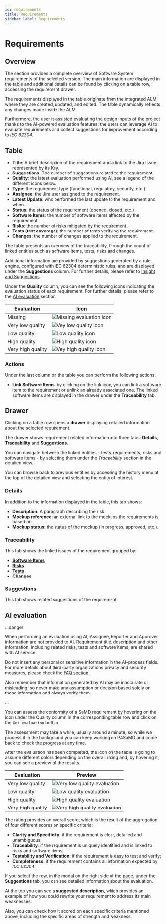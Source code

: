 ```yaml
---
id: requirements
title: Requirements
sidebar_label: Requirements
---
```


# Requirements

## Overview

The section provides a complete overview of Software System requirements of the selected version. The main information are displayed in the table and additional details can be found by clicking on a table row, accessing the requirement drawer.

The requirements displayed in the table originate from the integrated ALM, where they are created, updated, and edited. The table dynamically reflects any changes made inside the ALM.  

Furthermore, the user is assisted evaluating the design inputs of the project thanks to the AI-powered evaluation features: the users can leverage AI to evaluate requirements and collect suggestions for improvement according to *IEC 62304*.

## Table

- **Title**: A brief description of the requirement and a link to the Jira Issue represented by its Key.
- **Suggestions**: The number of suggestions related to the requirement.
- **Quality**: the latest evaluation performed using AI, see a legend of the different icons below.
- **Type**: the requirement type (functional, regulatory, security, etc.).
- **Assignee**: the Jira user assigned to the requirement.
- **Latest Update**: who performed the last update to the requirement and when. 
- **Status**: the status of the requirement (opened, closed, etc.)
- **Software Items**: the number of software items affected by the requirement.
- **Risks**: the number of risks mitigated by the requirement.
- **Tests (test coverage)**: the number of tests verifying the requirement. 
- **Changes**: the number of changes applied to the requirement.

The table presents an overview of the traceability, through the count of linked entities such as software items, tests, risks and changes.

Additional information are provided by suggestions generated by a rule engine, configured with IEC 62304 deterministic rules, and are displayed under the **Suggestions** column. For further details, please refer to [Insight and Suggestions](./insight_and_suggestions.md).

Under the **Quality** column, you can see the following icons indicating the evaluation status of each requirement. For further details, please refer to the [AI evaluation](#ai-evaluation) section.

| Evaluation        | Icon                                                                   |
| ----------------- | ---------------------------------------------------------------------- |
| Missing           | ![Missing evaluation icon](img/ai_evaluation_missing_icon.png)         |
| Very low quality  | ![Vey low quality icon](img/ai_evaluation_very_low_quality_icon.png)   |
| Low quality       | ![Low quality icon](img/ai_evaluation_low_quality_icon.png)            |
| High quality      | ![High quality icon](img/ai_evaluation_high_quality_icon.png)          |
| Very high quality | ![Vey high quality icon](img/ai_evaluation_very_high_quality_icon.png) |

### Actions

Under the last column on the table you can perform the following actions:

- **Link Software Items**: by clicking on the link icon, you can link a software item to the requirement or unlink an already associated one. The linked software items are displayed in the drawer under the **Traceability** tab.

## Drawer

Clicking on a table row opens a **drawer** displaying detailed information about the selected requirement.

The drawer shows requirement related information into three tabs: **Details**, **Traceability** and **Suggestions**.

You can navigate between the linked entities - tests, requirements, risks and software items - by selecting them under the *Traceability* section in the detailed view.

You can browse back to previous entities by accessing the history menu at the top of the detailed view and selecting the entity of interest.

### Details

In addition to the information displayed in the table, this tab shows:

- **Description**: A paragraph describing the risk.
- **Mockup reference**: an external link to the mockups the requirements is based on. 
- **Mockup status**: the status of the mockup (in progress, approved, etc.). 

### Traceability

This tab shows the linked issues of the requirement grouped by:

- **[Software Items](./software_items.md)**
- **[Risks](./risks.md)**
- **[Tests](./verification.md)** 
- **[Changes](./changes)**

### Suggestions

This tab shows related suggestions of the requirement.

## AI evaluation

:::danger

When performing an evaluation using AI, Assignee, Reporter and Approver information are not provided to AI. Requirement title, description and other information, including related risks, tests and software items, are shared with AI service.

Do not insert any personal or sensitive information in the AI-process fields.
For more details about third-party organizations privacy and security measures, please check the [FAQ section][faq-data-sharing].

Also remember that information generated by AI may be inaccurate or misleading, so never make any assumption or decision based solely on those information and always verify them.

:::

You can assess the conformity of a SaMD requirement by hovering on the icon under the Quality column in the corresponding table row and click on the `Get evaluation` button.

The assessment may take a while, usually around a minute, so while we process it in the background you can keep working on P4SaMD and come back to check the progress at any time.

After the evaluation has been completed, the icon on the table is going to assume different colors depending on the overall rating and, by hovering it, you can see a preview of the results.

| Evaluation        | Preview                                                                                               |
|-------------------|-------------------------------------------------------------------------------------------------------|
| Very low quality  | ![Very low quality evaluation](img/requirements/requirements_evaluation_very_low_quality_modal.png)   |
| Low quality       | ![Low quality evaluation](img/requirements/requirements_evaluation_low_quality_modal.png)             |
| High quality      | ![High quality evaluation](img/requirements/requirements_evaluation_high_quality_modal.png)           |
| Very high quality | ![Very high quality evaluation](img/requirements/requirements_evaluation_very_high_quality_modal.png) |

The rating provides an overall score, which is the result of the aggregation of four different scores on specific criteria:

- **Clarity and Specificity**: if the requirement is clear, detailed and unambiguous;
- **Traceability**: if the requirement is uniquely identified and is linked to risks and software items;
- **Testability and Verification**: if the requirement is easy to test and verify;
- **Completeness**: if the requirement contains all information expected by *IEC 62304*.

If you select the row, in the modal on the right side of the page, under the **Suggestions** tab, you can see detailed information about the evaluation.

At the top you can see a **suggested description**, which provides an example of how you could rewrite your requirement to address its main weaknesses.

Also, you can check how it scored on each specific criteria mentioned above, including the specific areas of strength and weakness.


[faq-data-sharing]: ../faq.md#does-mia-care-p4samd-share-data-with-third-party-organizations
